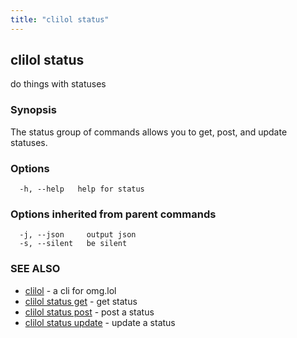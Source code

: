```yaml
---
title: "clilol status"
---
```

## clilol status

do things with statuses

### Synopsis

The status group of commands allows you to get, post, and update statuses.

### Options

```
  -h, --help   help for status
```

### Options inherited from parent commands

```
  -j, --json     output json
  -s, --silent   be silent
```

### SEE ALSO

* [clilol](clilol.md)	 - a cli for omg.lol
* [clilol status get](clilol_status_get.md)	 - get status
* [clilol status post](clilol_status_post.md)	 - post a status
* [clilol status update](clilol_status_update.md)	 - update a status

